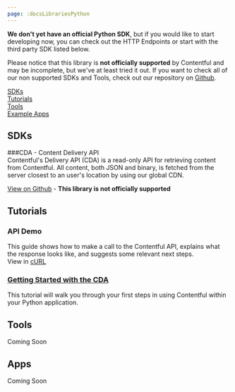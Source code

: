 ```yaml
---
page: :docsLibrariesPython
---
```


**We don't yet have an official Python SDK**, but if you would like to start developing now, you can check out the HTTP Endpoints or start with the third party SDK listed below.

Please notice that this library is **not officially supported** by Contentful and may be incomplete, but we've at least tried it out.
If you want to check all of our non supported SDKs and Tools, check out our repository on [Github](https://github.com/contentful-labs/awesome-contentful).

[SDKs](#sdks)<br>
[Tutorials](#tutorials)<br>
[Tools](#tools)<br>
[Example Apps](#apps)

## SDKs

###CDA - Content Delivery API<br>
Contentful's Delivery API (CDA) is a read-only API for retrieving content from Contentful. All content, both JSON and binary, is fetched from the server closest to an user's location by using our global CDN.

[View on Github](https://github.com/contentful-labs/contentful.py) - **This library is not officially supported**

## Tutorials

### API Demo
This guide shows how to make a call to the Contentful API, explains what the response looks like, and suggests some relevant next steps.<br>
View in [cURL](https://www.contentful.com/developers/api-demo/curl/)

### [Getting Started with the CDA](https://github.com/contentful-labs/contentful.py)
This tutorial will walk you through your first steps in using Contentful within your Python application.

## Tools

Coming Soon

## Apps

Coming Soon